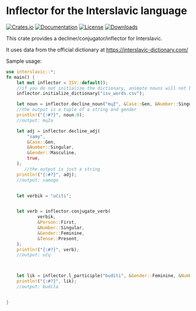 # Inflector for the Interslavic language

[![Crates.io](https://img.shields.io/crates/v/interslavic.svg)](https://crates.io/crates/interslavic)
[![Documentation](https://docs.rs/interslavic/badge.svg)](https://docs.rs/interslavic/latest/)
[![License](https://img.shields.io/badge/license-MIT-blue.svg)](https://github.com/bevyengine/bevy/blob/master/LICENSE)
[![Downloads](https://img.shields.io/crates/d/interslavic.svg)](https://crates.io/crates/interslavic)


This crate provides a decliner/conjugator/inflector for Interslavic.

It uses data from the official dictionary at  https://interslavic-dictionary.com/


Sample usage:

```rust
use interslavic::*;
fn main() {
    let mut inflector = ISV::default();
    //if you do not initialize the dictionary, animate nouns will not be inflected correctly, nor will words with irregular stems
    inflector.initialize_dictionary("isv_words.csv");

    let noun = inflector.decline_noun("mųž", &Case::Gen, &Number::Singular);
    //the output is a tuple of a string and gender
    println!("{:#?}", noun.0);
    //output: mųža

    let adj = inflector.decline_adj(
        "samy",
        &Case::Gen,
        &Number::Singular,
        &Gender::Masculine,
        true,
    );
       //the output is just a string
    println!("{:#?}", adj);
    //output: samogo


    let verbik = "učiti";


    let verb = inflector.conjugate_verb(
            verbik,
            &Person::First,
            &Number::Singular,
            &Gender::Feminine,
            &Tense::Present,
    );
    println!("{:#?}", verb);
    //output: učų



    let lik = inflector.l_participle("buditi", &Gender::Feminine, &Number::Singular);
    println!("{:#?}", lik);
    //output: budila


}

```
